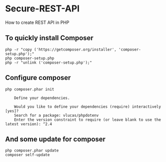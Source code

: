 # Secure-REST-API
How to create REST API in PHP

## To quickly install Composer

    php -r "copy ('https://getcomposer.org/installer', 'composer-setup.php');"
    php composer-setup.php
    php -r "unlink ('composer-setup.php');"
    
## Configure composer 

    php composer.phar init

        Define your dependencies.

        Would you like to define your dependencies (require) interactively [yes]?
        Search for a package: vlucas/phpdotenv
        Enter the version constraint to require (or leave blank to use the latest version): ^2.4

## And some update for composer
    
    php composer.phar update
    composer self-update